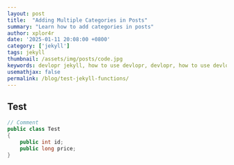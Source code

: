 ```yaml
---
layout: post
title:  "Adding Multiple Categories in Posts"
summary: "Learn how to add categories in posts"
author: xplor4r
date: '2025-01-11 20:08:00 +0800'
category: ['jekyll']
tags: jekyll
thumbnail: /assets/img/posts/code.jpg
keywords: devlopr jekyll, how to use devlopr, devlopr, how to use devlopr-jekyll, devlopr-jekyll tutorial,best jekyll themes, multi categories and tags
usemathjax: false
permalink: /blog/test-jekyll-functions/
---
```


## Test
```csharp
// Comment
public class Test
{
    public int id;
    public long price;
}

```